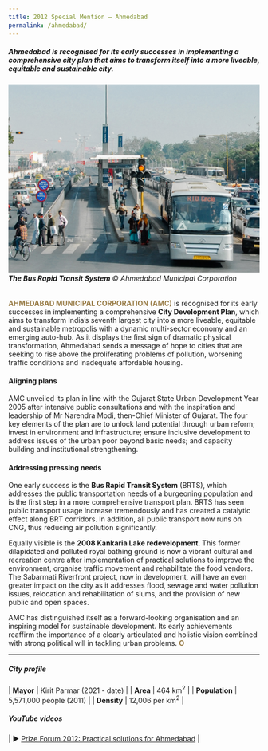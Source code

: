 ```yaml
---
title: 2012 Special Mention — Ahmedabad
permalink: /ahmedabad/
---
```


##### Ahmedabad is recognised for its early successes in implementing a comprehensive city plan that aims to transform itself into a more liveable, equitable and sustainable city.

###### ![Ahmedabad](/images/special-mentions/ahmedabad.jpg)**The Bus Rapid Transit System** © Ahmedabad Municipal Corporation

<b><font color="#967942">AHMEDABAD MUNICIPAL CORPORATION (AMC)</font></b> is recognised for its early successes in implementing a comprehensive **City Development Plan**, which aims to transform India’s seventh largest city into a more liveable, equitable and sustainable metropolis with a dynamic multi-sector economy and an emerging auto-hub. As it displays the first sign of dramatic physical transformation, Ahmedabad sends a message of hope to cities that are seeking to rise above the proliferating problems of pollution, worsening traffic conditions and inadequate affordable housing.

#### **Aligning plans**

AMC unveiled its plan in line with the Gujarat State Urban Development Year 2005 after intensive public consultations and with the inspiration and leadership of Mr Narendra Modi, then-Chief Minister of Gujarat. The four key elements of the plan are to unlock land potential through urban reform; invest in environment and infrastructure; ensure inclusive development to address issues of the urban poor beyond basic needs; and capacity building and institutional strengthening.

#### **Addressing pressing needs**

One early success is the **Bus Rapid Transit System** (BRTS), which addresses the public transportation needs of a burgeoning population and is the first step in a more comprehensive transport plan. BRTS has seen public transport usage increase tremendously and has created a catalytic effect along BRT corridors. In addition, all public transport now runs on CNG, thus reducing air pollution significantly. 

Equally visible is the **2008 Kankaria Lake redevelopment**. This former dilapidated and polluted royal bathing ground is now a vibrant cultural and recreation centre after implementation of practical solutions to improve the environment, organise traffic movement and rehabilitate the food vendors. The Sabarmati Riverfront project, now in development, will have an even greater impact on the city as it addresses flood, sewage and water pollution issues, relocation and rehabilitation of slums, and the provision of new public and open spaces.

AMC has distinguished itself as a forward-looking organisation and an inspiring model for sustainable development. Its early achievements reaffirm the importance of a clearly articulated and holistic vision combined with strong political will in tackling urban problems. **<font color="#967942">O</font>**

---

##### **City profile**

| **Mayor** | Kirit Parmar (2021 - date) |
| **Area** | 464 km<sup>2</sup> |
| **Population** | 5,571,000 people (2011) | 
| **Density** | 12,006 per km<sup>2</sup> |

##### **YouTube videos**

| ▶️ [Prize Forum 2012: Practical solutions for Ahmedabad](https://youtu.be/AE4GNk6Ja-s) |
